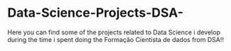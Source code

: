 # Data-Science-Projects-DSA-
Here you can find some of the projects related to Data Science i develop during the time i spent doing the Formação Cientista de dados from DSA!!
